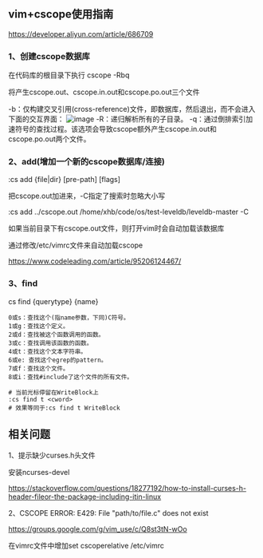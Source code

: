 ## vim+cscope使用指南

https://developer.aliyun.com/article/686709



### 1、创建cscope数据库

在代码库的根目录下执行 cscope -Rbq

将产生cscope.out、cscope.in.out和cscope.po.out三个文件



-b：仅构建交叉引用(cross-reference)文件，即数据库，然后退出，而不会进入下面的交互界面：
![image](https://yqfile.alicdn.com/b03525501c43cbdccca603f7e803b4b2fcd19c32.png)
-R：递归解析所有的子目录。
-q：通过倒排索引加速符号的查找过程。该选项会导致cscope额外产生cscope.in.out和cscope.po.out两个文件。



### 2、add(增加一个新的cscope数据库/连接)

:cs add {file|dir} [pre-path] [flags]



把cscope.out加进来，-C指定了搜索时忽略大小写

:cs add ../cscope.out /home/xhb/code/os/test-leveldb/leveldb-master -C



如果当前目录下有cscope.out文件，则打开vim时会自动加载该数据库

通过修改/etc/vimrc文件来自动加载cscope

https://www.codeleading.com/article/95206124467/



### 3、find

cs find {querytype} {name}



```
0或s：查找这个(指name参数，下同)C符号。
1或g：查找这个定义。
2或d：查找被这个函数调用的函数。
3或c：查找调用该函数的函数。
4或t：查找这个文本字符串。
6或e: 查找这个egrep的pattern。
7或f：查找这个文件。
8或i：查找#include了这个文件的所有文件。
```



```
# 当前光标停留在WriteBlock上
:cs find t <cword>
# 效果等同于:cs find t WriteBlock
```



## 相关问题

1、提示缺少curses.h头文件

安装ncurses-devel

https://stackoverflow.com/questions/18277192/how-to-install-curses-h-header-fileor-the-package-including-itin-linux



2、CSCOPE ERROR: E429: File "path/to/file.c" does not exist

https://groups.google.com/g/vim_use/c/Q8st3tN-wOo

在vimrc文件中增加set cscoperelative /etc/vimrc

